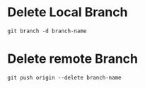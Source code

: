 # Delete  Local Branch
```
git branch -d branch-name
```
# Delete  remote Branch

```
git push origin --delete branch-name
```